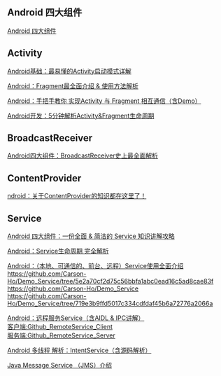 Android 四大组件
---
[Android 四大组件](https://www.jianshu.com/u/383970bef0a0) 

Activity
---
[Android基础：最易懂的Activity启动模式详解 ](https://www.jianshu.com/p/399e83d02e33)  

[Android：Fragment最全面介绍 & 使用方法解析](https://www.jianshu.com/p/2bf21cefb763)  

[Android：手把手教你 实现Activity 与 Fragment 相互通信（含Demo）](https://www.jianshu.com/p/825eb1f98c19)  

[Android开发：5分钟解析Activity&Fragment生命周期](https://www.jianshu.com/p/b1ff03a7bb1f)  

BroadcastReceiver
---
[Android四大组件：BroadcastReceiver史上最全面解析](https://www.jianshu.com/p/ca3d87a4cdf3)  

ContentProvider
---
[ndroid：关于ContentProvider的知识都在这里了！](https://www.jianshu.com/p/ea8bc4aaf057)  

Service
---

[Android 四大组件：一份全面 & 简洁的 Service 知识讲解攻略](https://www.jianshu.com/p/d963c55c3ab9)  

[Android：Service生命周期 完全解析](https://www.jianshu.com/p/8d0cde35eb10)  

[Android：（本地、可通信的、前台、远程）Service使用全面介绍](https://www.jianshu.com/p/e04c4239b07e)  
https://github.com/Carson-Ho/Demo_Service/tree/5e2a70cf2d75c56bbfa1abc0ead16c5ad8cae83f  
https://github.com/Carson-Ho/Demo_Service  
https://github.com/Carson-Ho/Demo_Service/tree/719e3b9ffd5017c334cdfdaf45b6a72776a2066a  

[Android：远程服务Service（含AIDL & IPC讲解）](https://www.jianshu.com/p/34326751b2c6)  
[客户端:Github_RemoteService_Client](https://github.com/Carson-Ho/Service_Client)  
[服务端:Github_RemoteService_Server](https://github.com/Carson-Ho/Service_Server)  

[Android 多线程 解析：IntentService（含源码解析）](https://www.jianshu.com/p/8a3c44a9173a)  

[Java Message Service （JMS）介绍](http://blog.csdn.net/lucifer821031/article/details/2064541)  

